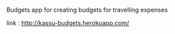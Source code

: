 Budgets app for creating budgets for travelling expenses

link : http://kassu-budgets.herokuapp.com/
